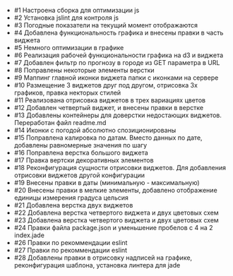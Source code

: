 <ul>
<li> #1 Настроена сборка для оптимизации js </li>
<li> #2 Установка jslint для контроля js </li>
<li> #3 Погодные показатели на текущий момент отображаются </li>
<li> #4 Добавлена функциональность графика и внесены правки в часть виджета </li>
<li> #5 Немного оптимизации в графике </li>
<li> #6 Реализация рабочей функциональности графика на d3 и виджета </li>
<li> #7 Добавлен фильтр по прогнозу в городе из GET параметра в URL </li>
<li> #8 Поправлены некоторые элементы верстки </li>
<li> #9 Маппинг главной иконки виджета папки с иконками на сервере </li>
<li> #10 Размещение 3 виджетов друг под другом, отрисовка 3х графиков, правка некторых стилей </li>
<li> #11 Реализована отрисовка виджетов в трех вариациях цветов </li>
<li> #12 Добавлен четвертый виджет, и внесены правки в верстке </li>
<li> #13 Добавлены контейнеры для доверстки недостающих виджетов. Переработан файл readme.md </li>
<li> #14 Иконки с погодой абсолютно спозиционированы </li>
<li> #15 Поправлена калировка по датам. Вместо данных по дате, добавлены равномерные значения по шагу </li>
<li> #16 Поправлена верстка большого виджета </li>
<li> #17 Правка вертски декоративных элементов </li>
<li> #18 Реконфигурация сущности отрисовки виджетов. Для добавления отрисовки виджетов другой конфигурации </li>
<li> #19 Внесены правки в даты (минимальную - максимальную) </li>
<li> #20 Внесены правки в мелкие элементы, добавлено отображение единицы измерения градуса цельсия </li>
<li> #21 Добавлена верстка двух виджетов </li>
<li> #22 Добавлена верстка четвертого виджета и двух цветовых схем </li>
<li> #23 Добавлена верстка четвертого виджета и двух цветовых схем </li>
<li> #24 Правки файла package.json и уменьшение пробелов с 4 на 2 index.jade </li>
<li> #26 Правки по рекоммендации eslint </li>
<li> #27 Правки по рекоммендации eslint </li>
<li> #28 Добавлены правки в отрисовку надписей на графике, реконфигурация шаблона, установка линтера для jade </li>
</ul>
